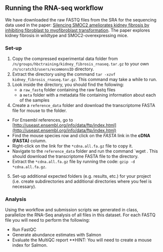 ## Running the RNA-seq workflow

We have downloaded the raw FASTQ files from the SRA for the sequencing data used in the paper: [Silencing SMOC2 ameliorates kidney fibrosis by inhibiting fibroblast to myofibroblast transformation](https://pubmed.ncbi.nlm.nih.gov/28422762/). The paper explores kidney fibrosis in wildtype and SMOC2-overexpressing mice. 

### Set-up
1. Copy the compressed experimental data folder from `/n/groups/hbctraining/kidney_fibrosis_rnaseq.tar.gz` to your own `/n/scratch3/users/ecommonsID` directory.
2. Extract the directory using the command `tar -xzvf kidney_fibrosis_rnaseq.tar.gz`. This command may take a while to run.
3. Look inside the directory, you should find the following:
    - a `raw_fastq` folder containing the raw fastq files
    - a `meta` folder with a metadata file containing information about each of the samples
4. Create a `reference_data` folder and download the transcriptome FASTA file for mouse to the folder. 
  - For Ensembl references, go to [http://useast.ensembl.org/info/data/ftp/index.html](http://useast.ensembl.org/info/data/ftp/index.html)
  - Find the mouse species row and click on the *FASTA* link in the **cDNA (FASTA)** column. 
  - Right-click on the link for the `*cdna.all.fa.gz` file to copy it.
  - Navigate to the `reference_data` folder and run the command `wget <paste contents of link>. This should download the transcriptome FASTA file to the directory.
  - Extract the `*cdna.all.fa.gz` file by running the code: `gzip -d *cdna.all.fa.gz`.
5. Set-up additional expected folders (e.g. results, etc.) for your project (i.e. create subdirectories and additional directories where you feel is necessary). 

### Analysis
Using the workflow and submission scripts we generated in class, parallelize the RNA-Seq analysis of all files in this dataset. For each FASTQ file you will need to perform the following:
  - Run FastQC
  - Generate abundance estimates with Salmon
  - Evaluate the MultiQC report
**HINT: You will need to create a mouse index for Salmon. 
